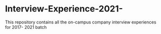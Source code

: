 # Interview-Experience-2021-
This repository contains all the on-campus company interview experiences for 2017- 2021 batch
